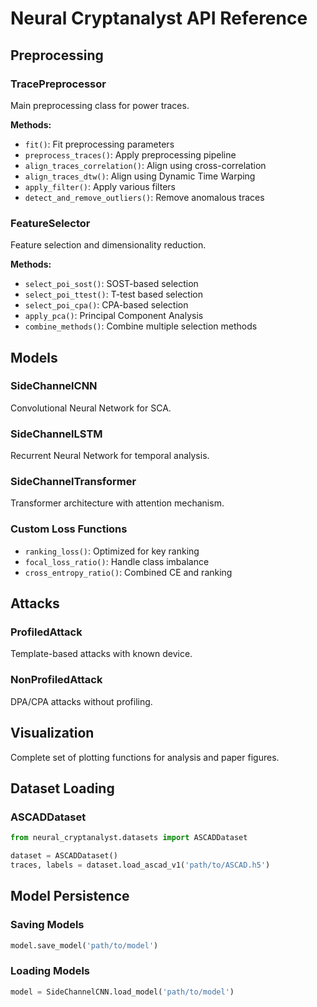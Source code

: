 # Neural Cryptanalyst API Reference

## Preprocessing

### TracePreprocessor
Main preprocessing class for power traces.

**Methods:**
- `fit()`: Fit preprocessing parameters
- `preprocess_traces()`: Apply preprocessing pipeline
- `align_traces_correlation()`: Align using cross-correlation
- `align_traces_dtw()`: Align using Dynamic Time Warping
- `apply_filter()`: Apply various filters
- `detect_and_remove_outliers()`: Remove anomalous traces

### FeatureSelector
Feature selection and dimensionality reduction.

**Methods:**
- `select_poi_sost()`: SOST-based selection
- `select_poi_ttest()`: T-test based selection
- `select_poi_cpa()`: CPA-based selection
- `apply_pca()`: Principal Component Analysis
- `combine_methods()`: Combine multiple selection methods

## Models

### SideChannelCNN
Convolutional Neural Network for SCA.

### SideChannelLSTM
Recurrent Neural Network for temporal analysis.

### SideChannelTransformer
Transformer architecture with attention mechanism.

### Custom Loss Functions
- `ranking_loss()`: Optimized for key ranking
- `focal_loss_ratio()`: Handle class imbalance
- `cross_entropy_ratio()`: Combined CE and ranking

## Attacks

### ProfiledAttack
Template-based attacks with known device.

### NonProfiledAttack
DPA/CPA attacks without profiling.

## Visualization

Complete set of plotting functions for analysis and paper figures.

## Dataset Loading

### ASCADDataset
```python
from neural_cryptanalyst.datasets import ASCADDataset

dataset = ASCADDataset()
traces, labels = dataset.load_ascad_v1('path/to/ASCAD.h5')
```

## Model Persistence

### Saving Models
```python
model.save_model('path/to/model')
```

### Loading Models
```python
model = SideChannelCNN.load_model('path/to/model')
```
